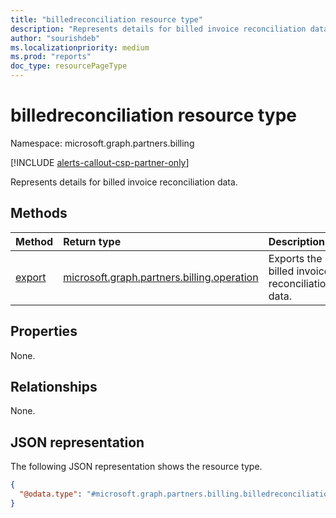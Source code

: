 ```yaml
---
title: "billedreconciliation resource type"
description: "Represents details for billed invoice reconciliation data."
author: "sourishdeb"
ms.localizationpriority: medium
ms.prod: "reports"
doc_type: resourcePageType
---
```


# billedreconciliation resource type

Namespace: microsoft.graph.partners.billing


[!INCLUDE [alerts-callout-csp-partner-only](../includes/alerts-callout-csp-partner-only.md)]

Represents details for billed invoice reconciliation data.

## Methods

|Method|Return type|Description|
|:---|:---|:---|
|[export](../api/partners-billing-billedreconciliation-export.md)|[microsoft.graph.partners.billing.operation](partners-billing-operation.md)|Exports the billed invoice reconciliation data.|

## Properties

None.

## Relationships

None.

## JSON representation

The following JSON representation shows the resource type.

<!-- {
  "blockType": "resource",
  "keyProperty": "id",
  "@odata.type": "microsoft.graph.partners.billing.billedreconciliation",
  "baseType": "microsoft.graph.entity",
  "openType": false
}
-->
``` json
{
  "@odata.type": "#microsoft.graph.partners.billing.billedreconciliation"
}
```
